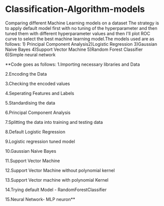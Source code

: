 # Classification-Algorithm-models
Comparing different Machine Learning models on a dataset
The strategy is to apply default model first with no tuning of the hyperparameter and then tuned them with different hyperparameter values and then I'll plot ROC curve to select the best machine learning model.The models used are as follows: 1) Principal Component Analysis2)Logistic Regression 3)Gaussian Naive Bayes 4)Support Vector Machine 5)Random Forest Classifier 6)Simple neural network

**Code goes as follows:
1.Importing necessary libraries and Data

2.Encoding the Data

3.Checking the encoded values

4.Seperating Features and Labels

5.Standardising the data

6.Principal Component Analysis

7.Splitting the data into training and testing data

8.Default Logistic Regression

9.Logistic regression tuned model

10.Gaussian Naive Bayes

11.Support Vector Machine

12.Support Vector Machine without polynomial kernel

13.Support Vector machine with polynomial Kernel

14.Trying default Model - RandomForestClassifier

15.Neural Network- MLP neuron**
